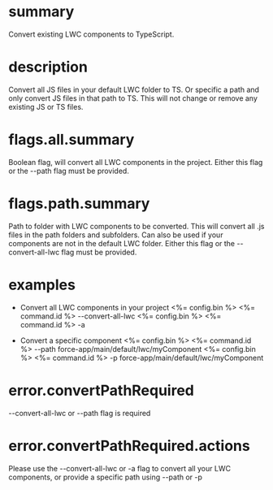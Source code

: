 # summary

Convert existing LWC components to TypeScript.

# description

Convert all JS files in your default LWC folder to TS. Or specific a path and only convert JS files in that path to TS. This will not change or remove any existing JS or TS files.

# flags.all.summary

Boolean flag, will convert all LWC components in the project. Either this flag or the --path flag must be provided.

# flags.path.summary

Path to folder with LWC components to be converted. This will convert all .js files in the path folders and subfolders. Can also be used if your components are not in the default LWC folder. Either this flag or the --convert-all-lwc flag must be provided.

# examples

-   Convert all LWC components in your project
    <%= config.bin %> <%= command.id %> --convert-all-lwc
    <%= config.bin %> <%= command.id %> -a

-   Convert a specific component
    <%= config.bin %> <%= command.id %> --path force-app/main/default/lwc/myComponent
    <%= config.bin %> <%= command.id %> -p force-app/main/default/lwc/myComponent

# error.convertPathRequired

--convert-all-lwc or --path flag is required

# error.convertPathRequired.actions

Please use the --convert-all-lwc or -a flag to convert all your LWC components, or provide a specific path using --path or -p
